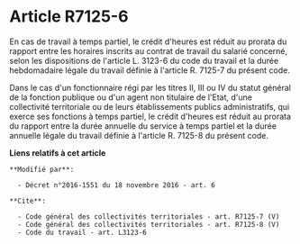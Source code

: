 # Article R7125-6

En cas de travail à temps partiel, le crédit d'heures est réduit au prorata du rapport entre les horaires inscrits au contrat
de travail du salarié concerné, selon les dispositions de l'article L. 3123-6 du code du travail et la durée hebdomadaire
légale du travail définie à l'article R. 7125-7 du présent code. 

Dans le cas d'un fonctionnaire régi par les titres II, III ou IV du statut général de la fonction publique ou d'un agent non
titulaire de l'Etat, d'une collectivité territoriale ou de leurs établissements publics administratifs, qui exerce ses
fonctions à temps partiel, le crédit d'heures est réduit au prorata du rapport entre la durée annuelle du service à temps
partiel et la durée annuelle légale du travail définie à l'article R. 7125-8 du présent code.

**Liens relatifs à cet article**

	**Modifié par**:

	  - Décret n°2016-1551 du 18 novembre 2016 - art. 6

	**Cite**:

	  - Code général des collectivités territoriales - art. R7125-7 (V)
	  - Code général des collectivités territoriales - art. R7125-8 (V)
	  - Code du travail - art. L3123-6

